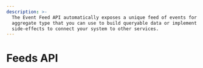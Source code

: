 ```yaml
---
description: >-
  The Event Feed API automatically exposes a unique feed of events for each
  aggregate type that you can use to build queryable data or implement
  side-effects to connect your system to other services.
---
```


# Feeds API


